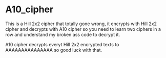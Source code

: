 # A10_cipher
This is a Hill 2x2 cipher that totally gone wrong, it encrypts with Hill 2x2 cipher and decrypts with A10 cipher so you need to learn two ciphers in a row and understand my broken ass code to decrypt it.

A10 cipher decrypts everyt Hill 2x2 encrypted texts to AAAAAAAAAAAAAAA so good luck with that.
